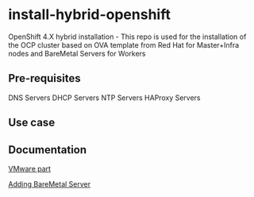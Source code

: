# install-hybrid-openshift

OpenShift 4.X hybrid installation -
This repo is used for the installation of the OCP cluster based on OVA template from Red Hat for Master+Infra nodes and BareMetal Servers for Workers

## Pre-requisites

DNS Servers
DHCP Servers
NTP Servers
HAProxy Servers

## Use case

## Documentation

[VMware part](./doc/vmware.md)


[Adding BareMetal Server](./doc/AddBMWorker.md)

